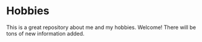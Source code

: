 # Hobbies
This is a great repository about me and my hobbies. Welcome!
There will be tons of new information added.
